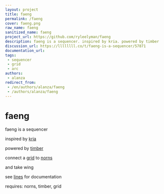 ```yaml
---
layout: project
title: faeng
permalink: /faeng
cover: faeng.png
raw_name: faeng
sanitized_name: faeng
project_url: https://github.com/ryleelyman/faeng
description: faeng is a sequencer. inspired by kria. powered by timber.
discussion_url: https://llllllll.co/t/faeng-is-a-sequencer/57871
documentation_url: 
tags:
 - sequencer
 - grid
 - arc
authors:
 - alanza
redirect_from:
 - /en/authors/alanza/faeng
 - /authors/alanza/faeng
---
```

# faeng
faeng is a sequencer

inspired by [kria](https://monome.org/docs/ansible/kria/)

powered by [timber](https://github.com/markwheeler/timber)

connect a [grid](https://monome.org/docs/grid) to [norns](https://monome.org/docs/norns)

and take wing

see [lines](https://llllllll.co/t/faeng-is-a-sequencer/57871) for documentation

requires: norns, timber, grid
